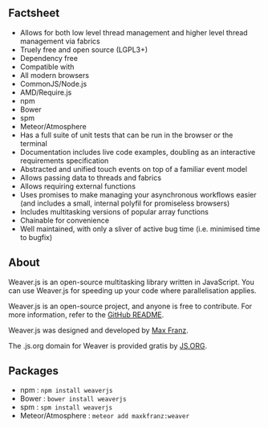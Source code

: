 ## Factsheet

 * Allows for both low level thread management and higher level thread management via fabrics
 * Truely free and open source (LGPL3+)
 * Dependency free
 * Compatible with
  * All modern browsers
  * CommonJS/Node.js
  * AMD/Require.js
  * npm
  * Bower
  * spm
  * Meteor/Atmosphere
 * Has a full suite of unit tests that can be run in the browser or the terminal
 * Documentation includes live code examples, doubling as an interactive requirements specification
 * Abstracted and unified touch events on top of a familiar event model
 * Allows passing data to threads and fabrics
 * Allows requiring external functions
 * Uses promises to make managing your asynchronous workflows easier (and includes a small, internal polyfil for promiseless browsers)
 * Includes multitasking versions of popular array functions
 * Chainable for convenience
 * Well maintained, with only a sliver of active bug time (i.e. minimised time to bugfix)



## About

Weaver.js is an open-source multitasking library written in JavaScript.  You can use Weaver.js for speeding up your code where parallelisation applies.

Weaver.js is an open-source project, and anyone is free to contribute.  For more information, refer to the [GitHub README](https://github.com/maxkfranz/weaver).

Weaver.js was designed and developed by [Max Franz](http://maxfranz.org).

The .js.org domain for Weaver is provided gratis by [JS.ORG](http://js.org).



## Packages

* npm : `npm install weaverjs`
* Bower : `bower install weaverjs`
* spm : `spm install weaverjs`
* Meteor/Atmosphere : `meteor add maxkfranz:weaver`
